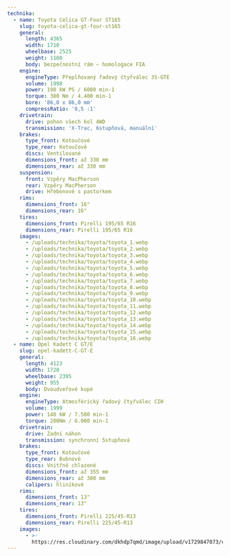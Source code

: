 ```yaml
---
technika:
  - name: Toyota Celica GT-Four ST165
    slug: toyota-celica-gt-four-st165
    general:
      length: 4365
      width: 1710
      wheelbase: 2525
      weight: 1100
      body: bezpečnostní rám – homologace FIA
    engine:
      engineType: Přeplňovaný řadový čtyřválec 3S-GTE
      volume: 1998
      power: 198 kW PS / 6000 min-1
      torque: 380 Nm / 4.400 min-1
      bore: '86,0 x 86,0 mm'
      compressRatio: '8,5 :1'
    drivetrain:
      drive: pohon všech kol 4WD
      transmission: 'X-Trac, 6stupňová, manuální'
    brakes:
      type_front: Kotoučové
      type_rear: Kotoučové
      discs: Ventilované
      dimensions_front: až 330 mm
      dimensions_rear: až 330 mm
    suspension:
      front: Vzpěry MacPherson
      rear: Vzpěry MacPherson
      drive: Hřebenové s pastorkem
    rims:
      dimensions_front: 16"
      dimensions_rear: 16"
    tires:
      dimensions_front: Pirelli 195/65 R16
      dimensions_rear: Pirelli 195/65 R16
    images:
      - /uploads/technika/toyota/toyota_1.webp
      - /uploads/technika/toyota/toyota_2.webp
      - /uploads/technika/toyota/toyota_3.webp
      - /uploads/technika/toyota/toyota_4.webp
      - /uploads/technika/toyota/toyota_5.webp
      - /uploads/technika/toyota/toyota_6.webp
      - /uploads/technika/toyota/toyota_7.webp
      - /uploads/technika/toyota/toyota_8.webp
      - /uploads/technika/toyota/toyota_9.webp
      - /uploads/technika/toyota/toyota_10.webp
      - /uploads/technika/toyota/toyota_11.webp
      - /uploads/technika/toyota/toyota_12.webp
      - /uploads/technika/toyota/toyota_13.webp
      - /uploads/technika/toyota/toyota_14.webp
      - /uploads/technika/toyota/toyota_15.webp
      - /uploads/technika/toyota/toyota_16.webp
  - name: Opel Kadett C GT/E
    slug: opel-kadett-C-GT-E
    general:
      length: 4123
      width: 1720
      wheelbase: 2395
      weight: 955
      body: Dvoudveřové kupé
    engine:
      engineType: Atmosférický řadový čtyřválec CIH
      volume: 1999
      power: 148 kW / 7.500 min-1
      torque: 200Nm / 6.000 min-1
    drivetrain:
      drive: Zadní náhon
      transmission: synchronní 5stupňová
    brakes:
      type_front: Kotoučové
      type_rear: Bubnové
      discs: Vnitřně chlazené
      dimensions_front: až 355 mm
      dimensions_rear: až 300 mm
      calipers: hliníkové
    rims:
      dimensions_front: 13"
      dimensions_rear: 13"
    tires:
      dimensions_front: Pirelli 225/45-R13
      dimensions_rear: Pirelli 225/45-R13
    images:
      - >-
        https://res.cloudinary.com/dkhdp7qmd/image/upload/v1729847073/cadet_1_kz9pjf.webp
---
```


